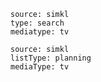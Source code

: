 ```zoro
source: simkl
type: search 
mediatype: tv
```
```zoro
source: simkl
listType: planning
mediaType: tv 
```